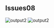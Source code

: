 ## Issues08

![output2](https://github.com/zhamri/123456-STIW3054-Issues/blob/master/images/ArrayIndexOutOfBoundsWithException.png)
![output2](https://github.com/zhamri/123456-STIW3054-Issues/blob/master/images/NullPointerExceptionTest.png)
